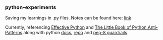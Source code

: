 ### python-experiments

Saving my learnings in .py files.
Notes can be found here: [link](https://shreyastaware.notion.site/docs-python-org-f92ba49bb32840dbb2806600e48b79b4)

Currently, referencing [Effective Python](https://effectivepython.com) and  [The Little Book of Python Anti-Patterns](https://docs.quantifiedcode.com/python-anti-patterns) along with python [docs](https://docs.python.org), [repo](https://github.com/python) and [pep-8 guardrails](https://peps.python.org/pep-0008)
